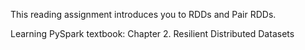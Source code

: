 This reading assignment introduces you to RDDs and Pair RDDs.  

Learning PySpark textbook:
Chapter 2. Resilient Distributed Datasets
